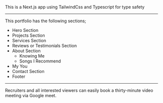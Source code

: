 This is a Next.js app using TailwindCss and Typescript for type safety

---
This portfolio has the following sections;

- Hero Section
- Projects Section
- Services Section
- Reviews or Testimonials Section
- About Section
   - Knowing Me
   - Songs I Recommend
- My You
- Contact Section
- Footer

---
Recruiters and all interested viewers can easily book a thirty-minute video meeting via Google meet.
